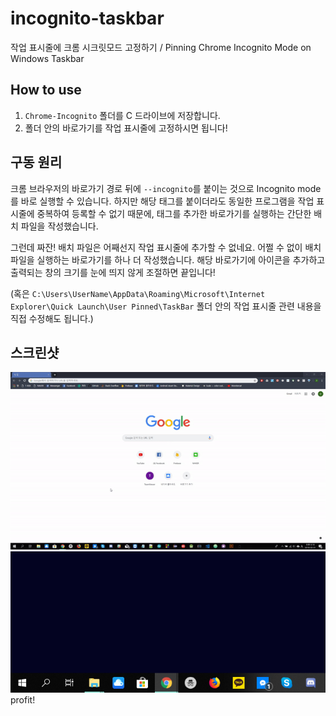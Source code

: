 # incognito-taskbar
작업 표시줄에 크롬 시크릿모드 고정하기 / Pinning Chrome Incognito Mode on Windows Taskbar

## How to use

1. `Chrome-Incognito` 폴더를 C 드라이브에 저장합니다.
2. 폴더 안의 바로가기를 작업 표시줄에 고정하시면 됩니다!

## 구동 원리

크롬 브라우저의 바로가기 경로 뒤에 `--incognito`를 붙이는 것으로 Incognito mode를 바로 실행할 수 있습니다. 
하지만 해당 태그를 붙이더라도 동일한 프로그램을 작업 표시줄에 중복하여 등록할 수 없기 때문에, 태그를 추가한 바로가기를 실행하는 간단한 배치 파일을 작성했습니다.

그런데 짜잔! 배치 파일은 어째선지 작업 표시줄에 추가할 수 없네요. 어쩔 수 없이 배치 파일을 실행하는 바로가기를 하나 더 작성했습니다.
해당 바로가기에 아이콘을 추가하고 출력되는 창의 크기를 눈에 띄지 않게 조절하면 끝입니다!

(혹은 `C:\Users\UserName\AppData\Roaming\Microsoft\Internet Explorer\Quick Launch\User Pinned\TaskBar` 폴더 안의 작업 표시줄 관련 내용을 직접 수정해도 됩니다.)

## 스크린샷

![incog_task](./img/Incognito_Taskbar.gif) ![incog_task](./img/incog_taskbar.png)
profit!
